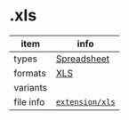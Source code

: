 

# .xls

item | info
--- | ---
types | [Spreadsheet](../dataTypes/spreadsheet.md)
formats | [XLS](../fileFormats/xls.md)
variants | 
file info | [`extension/xls`]({{fileinfo}}/xls)



